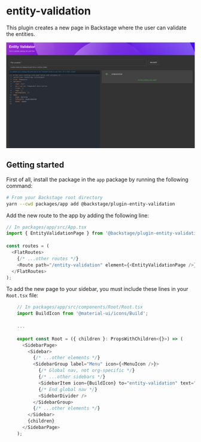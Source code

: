 # entity-validation

This plugin creates a new page in Backstage where the user can validate the entities.

![Entity Validation](./docs/entity-validation.png)

## Getting started

First of all, install the package in the `app` package by running the following command:

```bash
# From your Backstage root directory
yarn --cwd packages/app add @backstage/plugin-entity-validation
```

Add the new route to the app by adding the following line:

```typescript
// In packages/app/src/App.tsx
import { EntityValidationPage } from '@backstage/plugin-entity-validation';

const routes = (
  <FlatRoutes>
    {/* ...other routes */}
    <Route path="/entity-validation" element={<EntityValidationPage />} />
  </FlatRoutes>
);
```

To add the new page to your sidebar, you must include these lines in your `Root.tsx` file:

```typescript
    // In packages/app/src/components/Root/Root.tsx
    import BuildIcon from '@material-ui/icons/Build';

    ...

    export const Root = ({ children }: PropsWithChildren<{}>) => (
      <SidebarPage>
        <Sidebar>
          {/* ...other elements */}
          <SidebarGroup label="Menu" icon={<MenuIcon />}>
            {/* Global nav, not org-specific */}
            {/* ...other sidebars */}
            <SidebarItem icon={BuildIcon} to="entity-validation" text="Validator" />
            {/* End global nav */}
            <SidebarDivider />
          </SidebarGroup>
          {/* ...other elements */}
        </Sidebar>
        {children}
      </SidebarPage>
    );
```
